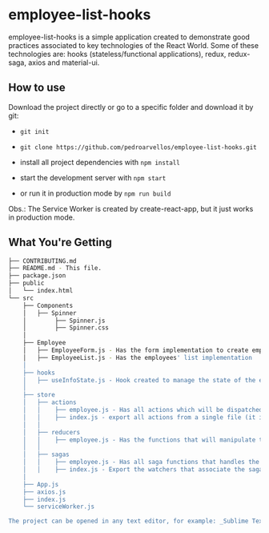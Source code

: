 # employee-list-hooks

employee-list-hooks is a simple application created to demonstrate good practices associated to key technologies of the React World. Some of these technologies are: hooks (stateless/functional applications), redux, redux-saga, axios and material-ui.

## How to use

Download the project directly or go to a specific folder and download it by git:

* `git init`

* `git clone https://github.com/pedroarvellos/employee-list-hooks.git`

* install all project dependencies with `npm install`
* start the development server with `npm start`
* or run it in production mode by `npm run build`

Obs.: The Service Worker is created by create-react-app, but it just works in production mode.

## What You're Getting
```bash
├── CONTRIBUTING.md
├── README.md - This file.
├── package.json
├── public
│   └── index.html
└── src
    ├── Components
    │   ├── Spinner
    │        ├── Spinner.js
    │        ├── Spinner.css
    │
    ├── Employee
    │   ├── EmployeeForm.js - Has the form implementation to create employees and roles
    │   ├── EmployeeList.js - Has the employees' list implementation
    │
    ├── hooks
    │   ├── useInfoState.js - Hook created to manage the state of the employee form
    │
    ├── store
    │   ├── actions
    │   │    ├── employee.js - Has all actions which will be dispatched to the reducer
    │   │    ├── index.js - export all actions from a single file (it is good for applications with several action files)
    │   │
    │   ├── reducers
    │   │    ├── employee.js - Has the functions that will manipulate the state
    │   │
    │   ├── sagas
    │   │    ├── employee.js - Has all saga functions that handles the side-effects of assync actions
    │   │    ├── index.js - Export the watchers that associate the sagas with actions
    │
    ├── App.js
    ├── axios.js
    ├── index.js
    └── serviceWorker.js

The project can be opened in any text editor, for example: _Sublime Text_, _Visual Studio_,  _Atom_, etc. To execute the project.
```
